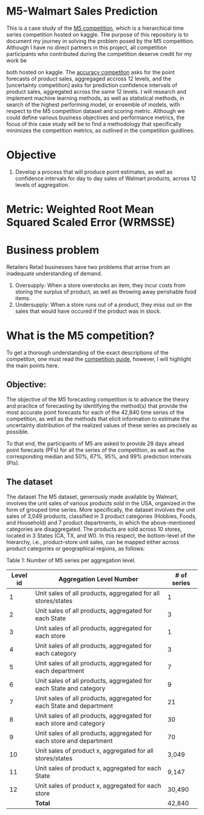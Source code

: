 # M5-Walmart Sales Prediction
This is a case study of the [M5 competition](https://www.kaggle.com/c/m5-forecasting-accuracy), which is a hierarchical time series competition hosted on kaggle. The purpose of this repository is to document my journey in solving the problem posed by the M5 competition. Although I have no direct partners in this project, all competition participants who contributed during the competition deserve credit for my work be



both hosted on kaggle. The [accuracy competiton](https://www.kaggle.com/c/m5-forecasting-accuracy) asks for the point forecasts of product sales, aggregaged accross 12 levels, and the [uncertainty competition] asks for prediction confidence intervals of product sales, aggregated across the same 12 levels. I will research and implement machine learning methods, as well as statistical methods, in search of the highest performing model, or ensemble of models, with respect to the M5 competition dataset and scoring metric. Although we could define various business objectives and performance metrics, the focus of this case study will be to find a methodology that specifically minimizes the competition metrics, as outlined in the competition guidlines. 


# Objective
1. Develop a process that will produce point estimates, as well as confidence intervals for day to day sales of Walmart products, across 12 levels of aggregation.

# Metric: Weighted Root Mean Squared Scaled Error (WRMSSE)



# Business problem
Retailers 
Retail businesses have two problems that arrise from an inadequate understanding of demand. 
1. Oversupply: When a store overstocks an item, they incur costs from storing the surplus of product, as well as throwing away perishable food items. 
2. Undersupply: When a store runs out of a product, they miss out on the sales that would have occured if the product was in stock. 


# What is the M5 competition? 
To get a thorough understanding of the exact descriptions of the competiton, one must read the [competition guide](https://mk0mcompetitiont8ake.kinstacdn.com/wp-content/uploads/2020/02/M5-Competitors-Guide_Final-1.pdf), however, I will highlight the main points here. 
## Objective: 
The objective of the M5 forecasting competition is to advance the theory and practice of forecasting by
identifying the method(s) that provide the most accurate point forecasts for each of the 42,840 time
series of the competition, as well as the methods that elicit information to estimate the uncertainty
distribution of the realized values of these series as precisely as possible.

To that end, the participants of M5 are asked to provide 28 days ahead point forecasts (PFs) for all the
series of the competition, as well as the corresponding median and 50%, 67%, 95%, and 99% prediction
intervals (PIs).

## The dataset 
The dataset
The M5 dataset, generously made available by Walmart, involves the unit sales of various products sold
in the USA, organized in the form of grouped time series. More specifically, the dataset involves the unit
sales of 3,049 products, classified in 3 product categories (Hobbies, Foods, and Household) and 7 product
departments, in which the above-mentioned categories are disaggregated. The products are sold across
10 stores, located in 3 States (CA, TX, and WI). In this respect, the bottom-level of the hierarchy, i.e.,
product-store unit sales, can be mapped either across product categories or geographical regions, as
follows:


Table 1: Number of M5 series per aggregation level.

| Level id | Aggregation Level Number                                              | # of series |
| -------- | --------------------------------------------------------------------- | ----------- |
| 1        | Unit sales of all products, aggregated for all stores/states          | 1           |
| 2        | Unit sales of all products, aggregated for each State                 | 3           |
| 3        | Unit sales of all products, aggregated for each store                 | 1           |
| 4        | Unit sales of all products, aggregated for each category              | 3           |
| 5        | Unit sales of all products, aggregated for each department            | 7           |
| 6        | Unit sales of all products, aggregated for each State and category    | 9           |
| 7        | Unit sales of all products, aggregated for each State and department  | 21          |
| 8        | Unit sales of all products, aggregated for each store and category    | 30          |
| 9        | Unit sales of all products, aggregated for each store and department  | 70          |
| 10       | Unit sales of product x, aggregated for all stores/states             | 3,049       |
| 11       | Unit sales of product x, aggregated for each State                    | 9,147       |
| 12       | Unit sales of product x, aggregated for each store                    | 30,490      |
|          | **Total**                                                             | 42,840      | 
